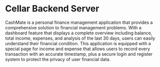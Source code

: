 # Cellar Backend Server

CashMate is a personal finance management application that provides a comprehensive solution to financial management problems. With a dashboard feature that displays a complete overview including balance, total income, expenses, and analysis of the last 30 days, users can easily understand their financial condition. This application is equipped with a special page for income and expense that allows users to record every transaction with an accurate timestamp, plus a secure login and register system to protect the privacy of user financial data.